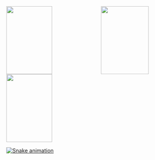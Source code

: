 <div>
  <img align="LEFT" width="49%" height="180em" src="https://i.giphy.com/22oH1DnFRKzWG1EKTZ.gif">
</div>

<div>
<a href="https://github.com/Joao-j">
<img width="50%" height="180em" src="https://github-readme-stats.vercel.app/api?username=Joao-j&show_icons=true&theme=dracula&include_all_commits=true&count_private=true">
<img align="rigth" margin="0" width="49%" height="180em" src="https://github-readme-stats.vercel.app/api/top-langs/?username=Joao-j&layout=compact&langs_count=7&theme=dracula">
</div>
 
![Snake animation](https://github.com/Joao-j/Joao-j/blob/output/github-contribution-grid-snake.svg)
